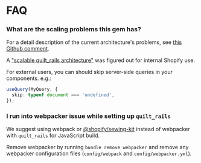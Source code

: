 # FAQ

### What are the scaling problems this gem has?

For a detail description of the current architecture's problems, see [this Github comment](https://github.com/Shopify/quilt/issues/1059#issuecomment-539195340).

A ["scalable quilt_rails architecture"](https://github.com/Shopify/quilt/issues/1100) was figured out for internal Shopify use.

For external users, you can should skip server-side queries in your components. e.g.:

```ts
useQuery(MyQuery, {
  skip: typeof document === 'undefined',
});
```

### I run into webpacker issue while setting up `quilt_rails`

We suggest using webpack or [@shopify/sewing-kit](https://github.com/Shopify/sewing-kit) instead of webpacker with `quilt_rails` for JavaScript build.

Remove webpacker by running `bundle remove webpacker` and remove any webpacker configuration files (`config/webpack` and `config/webpacker.yml`).
